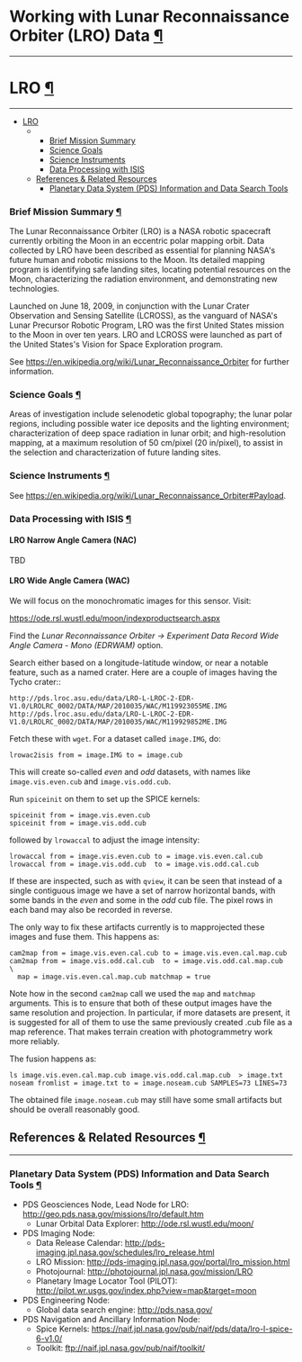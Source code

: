 <div id="main">

<div id="content">

<div class="contextual">

</div>

<div class="wiki wiki-page">

<span id="Working-with-Lunar-Reconnaissance-Orbiter-LRO-Data"></span>

# Working with Lunar Reconnaissance Orbiter (LRO) Data [¶](#Working-with-Lunar-Reconnaissance-Orbiter-LRO-Data-)

-----

<span id="LRO"></span>

# LRO [¶](#LRO-)

-----

<span id="LRO"></span>

  - [LRO](#LRO-)
      -   - [Brief Mission Summary](#Brief-Mission-Summary-)
          - [Science Goals](#Science-Goals-)
          - [Science Instruments](#Science-Instruments-)
          - [Data Processing with ISIS](#Data-Processing-with-ISIS-)         
      - [References & Related
        Resources](#References--Related-Resources-)
          - [Planetary Data System (PDS) Information and Data Search
            Tools](#Planetary-Data-System-PDS-Information-and-Data-Search-Tools-)

<span id="Brief-Mission-Summary"></span>

### Brief Mission Summary [¶](#Brief-Mission-Summary-)

The Lunar Reconnaissance Orbiter (LRO) is a NASA robotic spacecraft currently orbiting the Moon in an eccentric polar mapping orbit. Data collected by LRO have been described as essential for planning NASA's future human and robotic missions to the Moon. Its detailed mapping program is identifying safe landing sites, locating potential resources on the Moon, characterizing the radiation environment, and demonstrating new technologies.

Launched on June 18, 2009, in conjunction with the Lunar Crater Observation and Sensing Satellite (LCROSS), as the vanguard of NASA's Lunar Precursor Robotic Program, LRO was the first United States mission to the Moon in over ten years. LRO and LCROSS were launched as part of the United States's Vision for Space Exploration program.

See https://en.wikipedia.org/wiki/Lunar_Reconnaissance_Orbiter for further information.

<span id="Science-Goals"></span>

### Science Goals [¶](#Science-Goals-)

Areas of investigation include selenodetic global topography; the lunar polar regions, including possible water ice deposits and the lighting environment; characterization of deep space radiation in lunar orbit; and high-resolution mapping, at a maximum resolution of 50 cm/pixel (20 in/pixel), to assist in the selection and characterization of future landing sites.

<span id="Science-Instruments"></span>

### Science Instruments [¶](#Science-Instruments-)

See https://en.wikipedia.org/wiki/Lunar_Reconnaissance_Orbiter#Payload.

### Data Processing with ISIS [¶](#Data-Processing-with-ISIS-)

#### LRO Narrow Angle Camera (NAC)

TBD

#### LRO Wide Angle Camera (WAC)

We will focus on the monochromatic images for this sensor. Visit:

   https://ode.rsl.wustl.edu/moon/indexproductsearch.aspx

Find the *Lunar Reconnaissance Orbiter -> Experiment Data Record Wide
Angle Camera - Mono (EDRWAM)* option.

Search either based on a longitude-latitude window, or near a
notable feature, such as a named crater.  Here are a couple of images
having the Tycho crater::

    http://pds.lroc.asu.edu/data/LRO-L-LROC-2-EDR-V1.0/LROLRC_0002/DATA/MAP/2010035/WAC/M119923055ME.IMG
    http://pds.lroc.asu.edu/data/LRO-L-LROC-2-EDR-V1.0/LROLRC_0002/DATA/MAP/2010035/WAC/M119929852ME.IMG

Fetch these with ``wget``. For a dataset called ``image.IMG``, do:

    lrowac2isis from = image.IMG to = image.cub

This will create so-called *even* and *odd* datasets, with names like
``image.vis.even.cub`` and ``image.vis.odd.cub``.

Run ``spiceinit`` on them to set up the SPICE kernels:

    spiceinit from = image.vis.even.cub
    spiceinit from = image.vis.odd.cub

followed by ``lrowaccal`` to adjust the image intensity:

    lrowaccal from = image.vis.even.cub to = image.vis.even.cal.cub
    lrowaccal from = image.vis.odd.cub  to = image.vis.odd.cal.cub

If these are inspected, such as with ``qview``, it can be
seen that instead of a single contiguous image we have a set of narrow
horizontal bands, with some bands in the *even* and some in the *odd*
cub file. The pixel rows in each band may also be recorded in reverse.

The only way to fix these artifacts currently is to mapprojected these
images and fuse them. This happens as:

    cam2map from = image.vis.even.cal.cub to = image.vis.even.cal.map.cub
    cam2map from = image.vis.odd.cal.cub  to = image.vis.odd.cal.map.cub  \
      map = image.vis.even.cal.map.cub matchmap = true

Note how in the second ``cam2map`` call we used the ``map`` and
``matchmap`` arguments. This is to ensure that both of these output
images have the same resolution and projection. In particular, if more
datasets are present, it is suggested for all of them to use the same
previously created .cub file as a map reference. That makes terrain
creation with photogrammetry work more reliably. 

The fusion happens as:

    ls image.vis.even.cal.map.cub image.vis.odd.cal.map.cub  > image.txt
    noseam fromlist = image.txt to = image.noseam.cub SAMPLES=73 LINES=73

The obtained file ``image.noseam.cub`` may still have some small artifacts
but should be overall reasonably good. 

<span id="References-amp-Related-Resources"></span>

## References & Related Resources [¶](#References--Related-Resources-)

-----

<span id="Planetary-Data-System-PDS-Information-and-Data-Search-Tools"></span>

### Planetary Data System (PDS) Information and Data Search Tools [¶](#Planetary-Data-System-PDS-Information-and-Data-Search-Tools-)

  - PDS Geosciences Node, Lead Node for LRO:
    <http://geo.pds.nasa.gov/missions/lro/default.htm>
      - Lunar Orbital Data Explorer: <http://ode.rsl.wustl.edu/moon/>
  - PDS Imaging Node:
      - Data Release Calendar:
        <http://pds-imaging.jpl.nasa.gov/schedules/lro_release.html>
      - LRO Mission:
        <http://pds-imaging.jpl.nasa.gov/portal/lro_mission.html>
      - Photojournal: <http://photojournal.jpl.nasa.gov/mission/LRO>
      - Planetary Image Locator Tool (PILOT):
        <http://pilot.wr.usgs.gov/index.php?view=map&target=moon>
  - PDS Engineering Node:
      - Global data search engine: <http://pds.nasa.gov/>
  - PDS Navigation and Ancillary Information Node:
      - Spice Kernels:
        <https://naif.jpl.nasa.gov/pub/naif/pds/data/lro-l-spice-6-v1.0/>
      - Toolkit: <ftp://naif.jpl.nasa.gov/pub/naif/toolkit/>

</div>

<div style="clear:both;">

</div>

</div>

</div>
